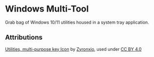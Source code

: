 # Windows Multi-Tool

Grab bag of Windows 10/11 utilities housed in a system tray application.

## Attributions

[Utilities, multi-purpose key Icon](https://icon-icons.com/icon/utilities-multi-purpose-key/103415) by
[Zyronxio](https://icon-icons.com/users/E1fiBVS5yxEVdlm2dxKM5/icon-sets/), used under
[CC BY 4.0](https://creativecommons.org/licenses/by/4.0/)
